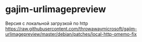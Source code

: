 # gajim-urlimagepreview
Версия с локальной загрузкой по http
https://raw.githubusercontent.com/throwawaymicrosoft/gajim-urlimagepreview/master/debian/patches/local-http-omemo-fix
